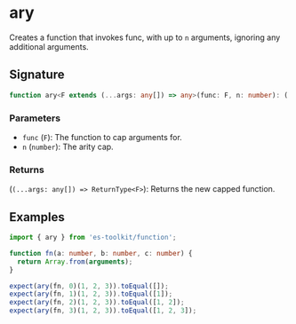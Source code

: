 # ary

Creates a function that invokes func, with up to `n` arguments, ignoring any additional arguments.

## Signature

```typescript
function ary<F extends (...args: any[]) => any>(func: F, n: number): (...args: any[]) => ReturnType<F>;
```

### Parameters

- `func` (`F`): The function to cap arguments for.
- `n` (`number`): The arity cap.

### Returns

(`(...args: any[]) => ReturnType<F>`): Returns the new capped function.

## Examples

```typescript
import { ary } from 'es-toolkit/function';

function fn(a: number, b: number, c: number) {
  return Array.from(arguments);
}

expect(ary(fn, 0)(1, 2, 3)).toEqual([]);
expect(ary(fn, 1)(1, 2, 3)).toEqual([1]);
expect(ary(fn, 2)(1, 2, 3)).toEqual([1, 2]);
expect(ary(fn, 3)(1, 2, 3)).toEqual([1, 2, 3]);
```
